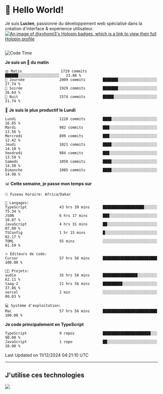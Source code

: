 # 👋 Hello World!

Je suis **Lucien**, passionné du développement web spécialisé dans la création d'interface & expérience utilisateur.
[![An image of @xyhomi3's Holopin badges, which is a link to view their full Holopin profile](https://holopin.me/xyhomi3)](https://holopin.io/@xyhomi3)

##

<!--START_SECTION:waka-->
![Code Time](http://img.shields.io/badge/Code%20Time-2%2C773%20hrs%2013%20mins-blue)

**Je suis un 🐤 du matin** 

```text
🌞 Matin                  1729 commits        ██████░░░░░░░░░░░░░░░░░░░   23.88 % 
🌆 Journée                2009 commits        ███████░░░░░░░░░░░░░░░░░░   27.74 % 
🌃 Soirée                 1929 commits        ███████░░░░░░░░░░░░░░░░░░   26.64 % 
🌙 Nuit                   1574 commits        █████░░░░░░░░░░░░░░░░░░░░   21.74 % 
```
📅 **Je suis le plus productif le Lundi** 

```text
Lundi                    1220 commits        ████░░░░░░░░░░░░░░░░░░░░░   16.85 % 
Mardi                    982 commits         ███░░░░░░░░░░░░░░░░░░░░░░   13.56 % 
Mercredi                 899 commits         ███░░░░░░░░░░░░░░░░░░░░░░   12.42 % 
Jeudi                    1021 commits        ████░░░░░░░░░░░░░░░░░░░░░   14.10 % 
Vendredi                 984 commits         ███░░░░░░░░░░░░░░░░░░░░░░   13.59 % 
Samedi                   1050 commits        ████░░░░░░░░░░░░░░░░░░░░░   14.50 % 
Dimanche                 1085 commits        ████░░░░░░░░░░░░░░░░░░░░░   14.98 % 
```


📊 **Cette semaine, je passe mon temps sur** 

```text
🕑︎ Fuseau horaire: Africa/Dakar

💬 Langages: 
TypeScript               43 hrs 39 mins      ███████████████████░░░░░░   75.34 % 
JSON                     6 hrs 17 mins       ███░░░░░░░░░░░░░░░░░░░░░░   10.87 % 
JavaScript               4 hrs 31 mins       ██░░░░░░░░░░░░░░░░░░░░░░░   07.80 % 
TSConfig                 1 hr 15 mins        █░░░░░░░░░░░░░░░░░░░░░░░░   02.17 % 
TOML                     55 mins             ░░░░░░░░░░░░░░░░░░░░░░░░░   01.59 % 

🔥 Éditeurs de code: 
Cursor                   57 hrs 56 mins      █████████████████████████   100.00 % 

🐱‍💻 Projets: 
audio                    35 hrs 58 mins      ████████████████░░░░░░░░░   62.11 % 
taag-2                   21 hrs 56 mins      █████████░░░░░░░░░░░░░░░░   37.86 % 
vercel                   1 min               ░░░░░░░░░░░░░░░░░░░░░░░░░   00.03 % 

💻 Système d'exploitation: 
Mac                      57 hrs 56 mins      █████████████████████████   100.00 % 
```

**Je code principalement en TypeScript** 

```text
TypeScript               9 repos             ██████████████████████░░░   90.00 % 
JavaScript               1 repo              ██░░░░░░░░░░░░░░░░░░░░░░░   10.00 % 
```




 Last Updated on 11/12/2024 04:21:10 UTC
<!--END_SECTION:waka-->
---

## J'utilise ces technologies

<p align="left">
  <a href="https://skillicons.dev">
    <img src="https://skillicons.dev/icons?i=ts,js,md,scss,tailwind,react,docker,express,astro,vite,nextjs,vercel,figma,ableton" />
  </a>
</p>

